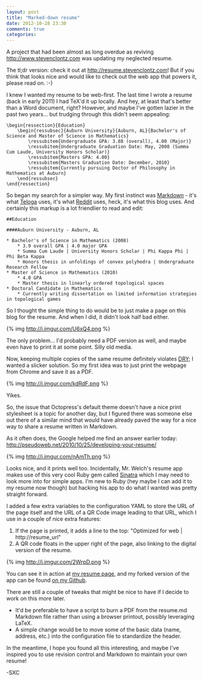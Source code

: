 ```yaml
---
layout: post
title: "Marked-down resume"
date: 2012-10-28 23:30
comments: true
categories: 
---
```


A project that had been almost as long overdue as reviving <http://www.stevenclontz.com> was updating my neglected resume.

The tl;dr version: check it out at <http://resume.stevenclontz.com>! But if you think that looks nice and would like to check out the web app that powers it, please read on. :-)

<!-- more -->

I knew I wanted my resume to be web-first. The last time I wrote a resume (back in early 2011) I had TeX'd it up locally. And hey, at least that's better than a Word document, right? However, and maybe I've gotten lazier in the past two years... but trudging through this didn't seem appealing:

```
\begin{ressection}{Education}
    \begin{ressubsec}{Auburn University}{Auburn, AL}{Bachelor's of Science and Master of Science in Mathematics}
        \ressubitem{Undergraduate GPA: 3.88 (overall), 4.00 (Major)}
        \ressubitem{Undergraduate Graduation Date: May, 2008 (Summa Cum Laude, University Honors Scholar)}
        \ressubitem{Masters GPA: 4.00}
        \ressubitem{Masters Graduation Date: December, 2010}
        \ressubitem{Currently pursuing Doctor of Philosophy in Mathematics at Auburn}
    \end{ressubsec}
\end{ressection}
```
    
So began my search for a simpler way. My first instinct was [Markdown](http://daringfireball.net/projects/markdown/) - it's what [Teloga](http://www.teloga.com) uses, it's what [Reddit](http://www.reddit.com) uses, heck, it's what this blog uses. And certainly this markup is a lot friendlier to read and edit:

```
##Education

####Auburn University - Auburn, AL

* Bachelor's of Science in Mathematics (2008)
    * 3.9 overall GPA | 4.0 major GPA
    * Summa Cum Laude | University Honors Scholar | Phi Kappa Phi | Phi Beta Kappa 
    * Honors thesis in unfoldings of convex polyhedra | Undergraduate Research Fellow
* Master of Science in Mathematics (2010)
    * 4.0 GPA
    * Master thesis in linearly ordered topological spaces
* Doctoral Candidate in Mathematics
    * Currently writing dissertation on limited information strategies in topological games
```

So I thought the simple thing to do would be to just make a page on this blog for the resume. And when I did, it didn't look half bad either.

{% img http://i.imgur.com/U6xQ4.png %}

The only problem... I'd probably need a PDF version as well, and maybe even have to print it at some point. Silly old media.

Now, keeping multiple copies of the same resume definitely violates [DRY](http://en.wikipedia.org/wiki/Don't_repeat_yourself); I wanted a slicker solution. So my first idea was to just print the webpage from Chrome and save it as a PDF.

{% img http://i.imgur.com/kdRdF.png %}

Yikes.

So, the issue that Octopress's default theme doesn't have a nice print stylesheet is a topic for another day, but I figured there was someone else out there of a similar mind that would have already paved the way for a nice way to share a resume written in Markdown.

As it often does, the Google helped me find an answer earlier today: <http://pseudoweb.net/2010/10/25/developing-your-resume/>

{% img http://i.imgur.com/nAmTh.png %}

Looks nice, and it prints well too. Incidentally, Mr. Welch's resume app makes use of this very cool Ruby gem called [Sinatra](http://www.sinatrarb.com/) which I may need to look more into for simple apps. I'm new to Ruby (hey maybe I can add it to my resume now though) but hacking his app to do what I wanted was pretty straight forward.

I added a few extra variables to the configuration YAML to store the URL of the page itself and the URL of a QR Code image leading to that URL, which I use in a couple of nice extra features:

1. If the page is printed, it adds a line to the top: "Optimized for web | http://resume_url"
2. A QR code floats in the upper right of the page, also linking to the digital version of the resume.

{% img http://i.imgur.com/2WrpD.png %}

You can see it in action at [my resume page](http://resume.stevenclontz.com), and my forked version of the app can be found [on my Github](https://github.com/StevenClontz/Resume).

There are still a couple of tweaks that might be nice to have if I decide to work on this more later.

- It'd be preferable to have a script to burn a PDF from the resume.md Markdown file rather than using a browser printout, possibly leveraging LaTeX.
- A simple change would be to move some of the basic data (name, address, etc.) into the configuration file to standardize the header.

In the meantime, I hope you found all this interesting, and maybe I've inspired you to use revision control and Markdown to maintain your own resume!

-SXC